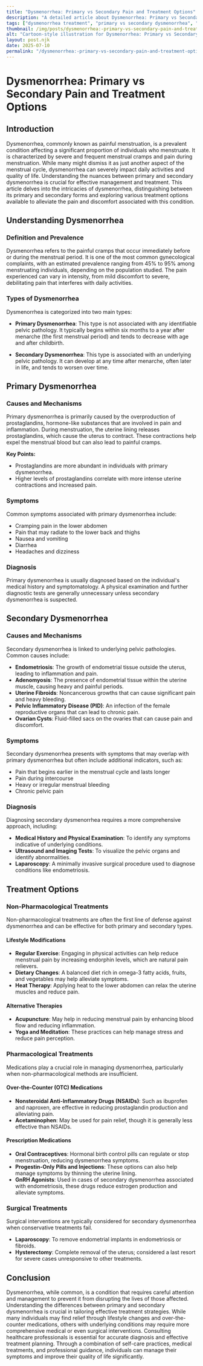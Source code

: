 ```yaml
---
title: "Dysmenorrhea: Primary vs Secondary Pain and Treatment Options"
description: "A detailed article about Dysmenorrhea: Primary vs Secondary Pain and Treatment Options."
tags: ["dysmenorrhea treatment", "primary vs secondary dysmenorrhea", "menstrual pain relief", "causes of dysmenorrhea", "managing period pain"]
thumbnail: /img/posts/dysmenorrhea:-primary-vs-secondary-pain-and-treatment-options.png
alt: "Cartoon-style illustration for Dysmenorrhea: Primary vs Secondary Pain and Treatment Options"
layout: post.njk
date: 2025-07-10
permalink: "/dysmenorrhea:-primary-vs-secondary-pain-and-treatment-options/"
---
```


# Dysmenorrhea: Primary vs Secondary Pain and Treatment Options

## Introduction

Dysmenorrhea, commonly known as painful menstruation, is a prevalent condition affecting a significant proportion of individuals who menstruate. It is characterized by severe and frequent menstrual cramps and pain during menstruation. While many might dismiss it as just another aspect of the menstrual cycle, dysmenorrhea can severely impact daily activities and quality of life. Understanding the nuances between primary and secondary dysmenorrhea is crucial for effective management and treatment. This article delves into the intricacies of dysmenorrhea, distinguishing between its primary and secondary forms and exploring various treatment options available to alleviate the pain and discomfort associated with this condition.

## Understanding Dysmenorrhea

### Definition and Prevalence

Dysmenorrhea refers to the painful cramps that occur immediately before or during the menstrual period. It is one of the most common gynecological complaints, with an estimated prevalence ranging from 45% to 95% among menstruating individuals, depending on the population studied. The pain experienced can vary in intensity, from mild discomfort to severe, debilitating pain that interferes with daily activities.

### Types of Dysmenorrhea

Dysmenorrhea is categorized into two main types:

- **Primary Dysmenorrhea**: This type is not associated with any identifiable pelvic pathology. It typically begins within six months to a year after menarche (the first menstrual period) and tends to decrease with age and after childbirth.

- **Secondary Dysmenorrhea**: This type is associated with an underlying pelvic pathology. It can develop at any time after menarche, often later in life, and tends to worsen over time.

## Primary Dysmenorrhea

### Causes and Mechanisms

Primary dysmenorrhea is primarily caused by the overproduction of prostaglandins, hormone-like substances that are involved in pain and inflammation. During menstruation, the uterine lining releases prostaglandins, which cause the uterus to contract. These contractions help expel the menstrual blood but can also lead to painful cramps.

**Key Points:**

- Prostaglandins are more abundant in individuals with primary dysmenorrhea.
- Higher levels of prostaglandins correlate with more intense uterine contractions and increased pain.

### Symptoms

Common symptoms associated with primary dysmenorrhea include:

- Cramping pain in the lower abdomen
- Pain that may radiate to the lower back and thighs
- Nausea and vomiting
- Diarrhea
- Headaches and dizziness

### Diagnosis

Primary dysmenorrhea is usually diagnosed based on the individual's medical history and symptomatology. A physical examination and further diagnostic tests are generally unnecessary unless secondary dysmenorrhea is suspected.

## Secondary Dysmenorrhea

### Causes and Mechanisms

Secondary dysmenorrhea is linked to underlying pelvic pathologies. Common causes include:

- **Endometriosis**: The growth of endometrial tissue outside the uterus, leading to inflammation and pain.
- **Adenomyosis**: The presence of endometrial tissue within the uterine muscle, causing heavy and painful periods.
- **Uterine Fibroids**: Noncancerous growths that can cause significant pain and heavy bleeding.
- **Pelvic Inflammatory Disease (PID)**: An infection of the female reproductive organs that can lead to chronic pain.
- **Ovarian Cysts**: Fluid-filled sacs on the ovaries that can cause pain and discomfort.

### Symptoms

Secondary dysmenorrhea presents with symptoms that may overlap with primary dysmenorrhea but often include additional indicators, such as:

- Pain that begins earlier in the menstrual cycle and lasts longer
- Pain during intercourse
- Heavy or irregular menstrual bleeding
- Chronic pelvic pain

### Diagnosis

Diagnosing secondary dysmenorrhea requires a more comprehensive approach, including:

- **Medical History and Physical Examination**: To identify any symptoms indicative of underlying conditions.
- **Ultrasound and Imaging Tests**: To visualize the pelvic organs and identify abnormalities.
- **Laparoscopy**: A minimally invasive surgical procedure used to diagnose conditions like endometriosis.

## Treatment Options

### Non-Pharmacological Treatments

Non-pharmacological treatments are often the first line of defense against dysmenorrhea and can be effective for both primary and secondary types.

#### Lifestyle Modifications

- **Regular Exercise**: Engaging in physical activities can help reduce menstrual pain by increasing endorphin levels, which are natural pain relievers.
- **Dietary Changes**: A balanced diet rich in omega-3 fatty acids, fruits, and vegetables may help alleviate symptoms.
- **Heat Therapy**: Applying heat to the lower abdomen can relax the uterine muscles and reduce pain.

#### Alternative Therapies

- **Acupuncture**: May help in reducing menstrual pain by enhancing blood flow and reducing inflammation.
- **Yoga and Meditation**: These practices can help manage stress and reduce pain perception.

### Pharmacological Treatments

Medications play a crucial role in managing dysmenorrhea, particularly when non-pharmacological methods are insufficient.

#### Over-the-Counter (OTC) Medications

- **Nonsteroidal Anti-Inflammatory Drugs (NSAIDs)**: Such as ibuprofen and naproxen, are effective in reducing prostaglandin production and alleviating pain.
- **Acetaminophen**: May be used for pain relief, though it is generally less effective than NSAIDs.

#### Prescription Medications

- **Oral Contraceptives**: Hormonal birth control pills can regulate or stop menstruation, reducing dysmenorrhea symptoms.
- **Progestin-Only Pills and Injections**: These options can also help manage symptoms by thinning the uterine lining.
- **GnRH Agonists**: Used in cases of secondary dysmenorrhea associated with endometriosis, these drugs reduce estrogen production and alleviate symptoms.

### Surgical Treatments

Surgical interventions are typically considered for secondary dysmenorrhea when conservative treatments fail.

- **Laparoscopy**: To remove endometrial implants in endometriosis or fibroids.
- **Hysterectomy**: Complete removal of the uterus; considered a last resort for severe cases unresponsive to other treatments.

## Conclusion

Dysmenorrhea, while common, is a condition that requires careful attention and management to prevent it from disrupting the lives of those affected. Understanding the differences between primary and secondary dysmenorrhea is crucial in tailoring effective treatment strategies. While many individuals may find relief through lifestyle changes and over-the-counter medications, others with underlying conditions may require more comprehensive medical or even surgical interventions. Consulting healthcare professionals is essential for accurate diagnosis and effective treatment planning. Through a combination of self-care practices, medical treatments, and professional guidance, individuals can manage their symptoms and improve their quality of life significantly.